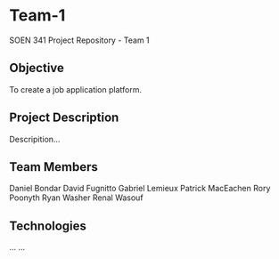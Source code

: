 # Team-1
SOEN 341 Project Repository - Team 1

## Objective

To create a job application platform.

## Project Description

Descripition...

## Team Members

Daniel Bondar
David Fugnitto
Gabriel Lemieux
Patrick MacEachen
Rory Poonyth
Ryan Washer
Renal Wasouf

## Technologies

...
...
